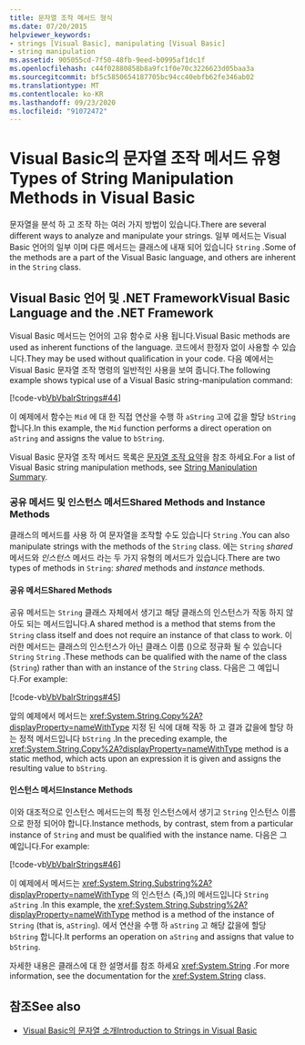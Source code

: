 ```yaml
---
title: 문자열 조작 메서드 형식
ms.date: 07/20/2015
helpviewer_keywords:
- strings [Visual Basic], manipulating [Visual Basic]
- string manipulation
ms.assetid: 905055cd-7f50-48fb-9eed-b0995af1dc1f
ms.openlocfilehash: c44f02880858b8a9fc1f0e70c3226623d05baa3a
ms.sourcegitcommit: bf5c5850654187705bc94cc40ebfb62fe346ab02
ms.translationtype: MT
ms.contentlocale: ko-KR
ms.lasthandoff: 09/23/2020
ms.locfileid: "91072472"
---
```

# <a name="types-of-string-manipulation-methods-in-visual-basic"></a><span data-ttu-id="adf2c-102">Visual Basic의 문자열 조작 메서드 유형</span><span class="sxs-lookup"><span data-stu-id="adf2c-102">Types of String Manipulation Methods in Visual Basic</span></span>

<span data-ttu-id="adf2c-103">문자열을 분석 하 고 조작 하는 여러 가지 방법이 있습니다.</span><span class="sxs-lookup"><span data-stu-id="adf2c-103">There are several different ways to analyze and manipulate your strings.</span></span> <span data-ttu-id="adf2c-104">일부 메서드는 Visual Basic 언어의 일부 이며 다른 메서드는 클래스에 내재 되어 있습니다 `String` .</span><span class="sxs-lookup"><span data-stu-id="adf2c-104">Some of the methods are a part of the Visual Basic language, and others are inherent in the `String` class.</span></span>  
  
## <a name="visual-basic-language-and-the-net-framework"></a><span data-ttu-id="adf2c-105">Visual Basic 언어 및 .NET Framework</span><span class="sxs-lookup"><span data-stu-id="adf2c-105">Visual Basic Language and the .NET Framework</span></span>  

 <span data-ttu-id="adf2c-106">Visual Basic 메서드는 언어의 고유 함수로 사용 됩니다.</span><span class="sxs-lookup"><span data-stu-id="adf2c-106">Visual Basic methods are used as inherent functions of the language.</span></span> <span data-ttu-id="adf2c-107">코드에서 한정자 없이 사용할 수 있습니다.</span><span class="sxs-lookup"><span data-stu-id="adf2c-107">They may be used without qualification in your code.</span></span> <span data-ttu-id="adf2c-108">다음 예에서는 Visual Basic 문자열 조작 명령의 일반적인 사용을 보여 줍니다.</span><span class="sxs-lookup"><span data-stu-id="adf2c-108">The following example shows typical use of a Visual Basic string-manipulation command:</span></span>  
  
 [!code-vb[VbVbalrStrings#44](~/samples/snippets/visualbasic/VS_Snippets_VBCSharp/VbVbalrStrings/VB/Class2.vb#44)]  
  
 <span data-ttu-id="adf2c-109">이 예제에서 함수는 `Mid` 에 대 한 직접 연산을 수행 하 `aString` 고에 값을 할당 `bString` 합니다.</span><span class="sxs-lookup"><span data-stu-id="adf2c-109">In this example, the `Mid` function performs a direct operation on `aString` and assigns the value to `bString`.</span></span>  
  
 <span data-ttu-id="adf2c-110">Visual Basic 문자열 조작 메서드 목록은 [문자열 조작 요약](../../../language-reference/keywords/string-manipulation-summary.md)을 참조 하세요.</span><span class="sxs-lookup"><span data-stu-id="adf2c-110">For a list of Visual Basic string manipulation methods, see [String Manipulation Summary](../../../language-reference/keywords/string-manipulation-summary.md).</span></span>  
  
### <a name="shared-methods-and-instance-methods"></a><span data-ttu-id="adf2c-111">공유 메서드 및 인스턴스 메서드</span><span class="sxs-lookup"><span data-stu-id="adf2c-111">Shared Methods and Instance Methods</span></span>  

 <span data-ttu-id="adf2c-112">클래스의 메서드를 사용 하 여 문자열을 조작할 수도 있습니다 `String` .</span><span class="sxs-lookup"><span data-stu-id="adf2c-112">You can also manipulate strings with the methods of the `String` class.</span></span> <span data-ttu-id="adf2c-113">에는 `String` *shared* 메서드와 *인스턴스* 메서드 라는 두 가지 유형의 메서드가 있습니다.</span><span class="sxs-lookup"><span data-stu-id="adf2c-113">There are two types of methods in `String`: *shared* methods and *instance* methods.</span></span>  
  
#### <a name="shared-methods"></a><span data-ttu-id="adf2c-114">공유 메서드</span><span class="sxs-lookup"><span data-stu-id="adf2c-114">Shared Methods</span></span>  

 <span data-ttu-id="adf2c-115">공유 메서드는 `String` 클래스 자체에서 생기고 해당 클래스의 인스턴스가 작동 하지 않아도 되는 메서드입니다.</span><span class="sxs-lookup"><span data-stu-id="adf2c-115">A shared method is a method that stems from the `String` class itself and does not require an instance of that class to work.</span></span> <span data-ttu-id="adf2c-116">이러한 메서드는 클래스의 인스턴스가 아닌 클래스 이름 ()으로 정규화 될 수 있습니다 `String` `String` .</span><span class="sxs-lookup"><span data-stu-id="adf2c-116">These methods can be qualified with the name of the class (`String`) rather than with an instance of the `String` class.</span></span> <span data-ttu-id="adf2c-117">다음은 그 예입니다.</span><span class="sxs-lookup"><span data-stu-id="adf2c-117">For example:</span></span>  
  
 [!code-vb[VbVbalrStrings#45](~/samples/snippets/visualbasic/VS_Snippets_VBCSharp/VbVbalrStrings/VB/Class2.vb#45)]  
  
 <span data-ttu-id="adf2c-118">앞의 예제에서 메서드는 <xref:System.String.Copy%2A?displayProperty=nameWithType> 지정 된 식에 대해 작동 하 고 결과 값을에 할당 하는 정적 메서드입니다 `bString` .</span><span class="sxs-lookup"><span data-stu-id="adf2c-118">In the preceding example, the <xref:System.String.Copy%2A?displayProperty=nameWithType> method is a static method, which acts upon an expression it is given and assigns the resulting value to `bString`.</span></span>  
  
#### <a name="instance-methods"></a><span data-ttu-id="adf2c-119">인스턴스 메서드</span><span class="sxs-lookup"><span data-stu-id="adf2c-119">Instance Methods</span></span>  

 <span data-ttu-id="adf2c-120">이와 대조적으로 인스턴스 메서드는의 특정 인스턴스에서 생기고 `String` 인스턴스 이름으로 한정 되어야 합니다.</span><span class="sxs-lookup"><span data-stu-id="adf2c-120">Instance methods, by contrast, stem from a particular instance of `String` and must be qualified with the instance name.</span></span> <span data-ttu-id="adf2c-121">다음은 그 예입니다.</span><span class="sxs-lookup"><span data-stu-id="adf2c-121">For example:</span></span>  
  
 [!code-vb[VbVbalrStrings#46](~/samples/snippets/visualbasic/VS_Snippets_VBCSharp/VbVbalrStrings/VB/Class2.vb#46)]  
  
 <span data-ttu-id="adf2c-122">이 예제에서 메서드는 <xref:System.String.Substring%2A?displayProperty=nameWithType> 의 인스턴스 (즉,)의 메서드입니다 `String` `aString` .</span><span class="sxs-lookup"><span data-stu-id="adf2c-122">In this example, the <xref:System.String.Substring%2A?displayProperty=nameWithType> method is a method of the instance of `String` (that is, `aString`).</span></span> <span data-ttu-id="adf2c-123">에서 연산을 수행 하 `aString` 고 해당 값을에 할당 `bString` 합니다.</span><span class="sxs-lookup"><span data-stu-id="adf2c-123">It performs an operation on `aString` and assigns that value to `bString`.</span></span>  
  
 <span data-ttu-id="adf2c-124">자세한 내용은 클래스에 대 한 설명서를 참조 하세요 <xref:System.String> .</span><span class="sxs-lookup"><span data-stu-id="adf2c-124">For more information, see the documentation for the <xref:System.String> class.</span></span>  
  
## <a name="see-also"></a><span data-ttu-id="adf2c-125">참조</span><span class="sxs-lookup"><span data-stu-id="adf2c-125">See also</span></span>

- [<span data-ttu-id="adf2c-126">Visual Basic의 문자열 소개</span><span class="sxs-lookup"><span data-stu-id="adf2c-126">Introduction to Strings in Visual Basic</span></span>](introduction-to-strings.md)
